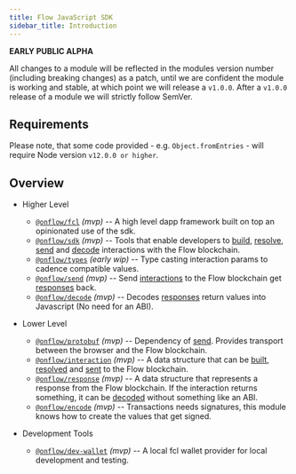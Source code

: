 ```yaml
---
title: Flow JavaScript SDK
sidebar_title: Introduction
---
```


**EARLY PUBLIC ALPHA**

All changes to a module will be reflected in the modules version number (including breaking changes) as a patch, until we are confident the module is working and stable, at which point we will release a `v1.0.0`. After a `v1.0.0` release of a module we will strictly follow SemVer.

## Requirements

Please note, that some code provided - e.g. `Object.fromEntries` - will require Node version `v12.0.0 or higher`.

## Overview

- Higher Level

  - [`@onflow/fcl`](https://github.com/onflow/flow-js-sdk/tree/master/packages/fcl) _(mvp)_ -- A high level dapp framework built on top an opinionated use of the sdk.
  - [`@onflow/sdk`](https://github.com/onflow/flow-js-sdk/tree/master/packages/sdk) _(mvp)_ -- Tools that enable developers to [build](https://github.com/onflow/flow-js-sdk/tree/master/packages/sdk/src/build), [resolve](https://github.com/onflow/flow-js-sdk/tree/master/packages/sdk/src/resolve), [send](https://github.com/onflow/flow-js-sdk/tree/master/packages/send) and [decode](https://github.com/onflow/flow-js-sdk/tree/master/packages/decode) interactions with the Flow blockchain.
  - [`@onflow/types`](https://github.com/onflow/flow-js-sdk/tree/master/packages/types) _(early wip)_ -- Type casting interaction params to cadence compatible values.
  - [`@onflow/send`](https://github.com/onflow/flow-js-sdk/tree/master/packages/send) _(mvp)_ -- Send [interactions](https://github.com/onflow/flow-js-sdk/tree/master/packages/interaction) to the Flow blockchain get [responses](https://github.com/onflow/flow-js-sdk/tree/master/packages/response) back.
  - [`@onflow/decode`](https://github.com/onflow/flow-js-sdk/tree/master/packages/decode) _(mvp)_ -- Decodes [responses](https://github.com/onflow/flow-js-sdk/tree/master/packages/response) return values into Javascript (No need for an ABI).

- Lower Level

  - [`@onflow/protobuf`](https://github.com/onflow/flow-js-sdk/tree/master/packages/protobuf) _(mvp)_ -- Dependency of [send](https://github.com/onflow/flow-js-sdk/tree/master/packages/protobuf). Provides transport between the browser and the Flow blockchain.
  - [`@onflow/interaction`](https://github.com/onflow/flow-js-sdk/tree/master/packages/interaction) _(mvp)_ -- A data structure that can be [built](https://github.com/onflow/flow-js-sdk/tree/master/packages/sdk/src/build), [resolved](https://github.com/onflow/flow-js-sdk/tree/master/packages/sdk/src/resolve) and [sent](https://github.com/onflow/flow-js-sdk/tree/master/packages/send) to the Flow blockchain.
  - [`@onflow/response`](https://github.com/onflow/flow-js-sdk/tree/master/packages/response) _(mvp)_ -- A data structure that represents a response from the Flow blockchain. If the interaction returns something, it can be [decoded](https://github.com/onflow/flow-js-sdk/package/decode) without something like an ABI.
  - [`@onflow/encode`](https://github.com/onflow/flow-js-sdk/tree/master/packages/encode) _(mvp)_ -- Transactions needs signatures, this module knows how to create the values that get signed.

- Development Tools
  - [`@onflow/dev-wallet`](https://github.com/onflow/flow-js-sdk/tree/master/packages/dev-wallet) _(mvp)_ -- A local fcl wallet provider for local development and testing.

